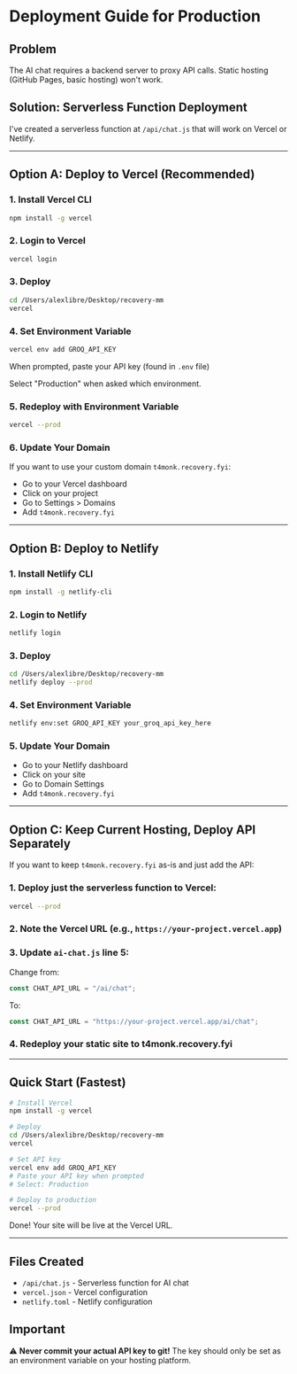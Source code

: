 # Deployment Guide for Production

## Problem
The AI chat requires a backend server to proxy API calls. Static hosting (GitHub Pages, basic hosting) won't work.

## Solution: Serverless Function Deployment

I've created a serverless function at `/api/chat.js` that will work on Vercel or Netlify.

---

## **Option A: Deploy to Vercel (Recommended)**

### 1. Install Vercel CLI
```bash
npm install -g vercel
```

### 2. Login to Vercel
```bash
vercel login
```

### 3. Deploy
```bash
cd /Users/alexlibre/Desktop/recovery-mm
vercel
```

### 4. Set Environment Variable
```bash
vercel env add GROQ_API_KEY
```
When prompted, paste your API key (found in `.env` file)

Select "Production" when asked which environment.

### 5. Redeploy with Environment Variable
```bash
vercel --prod
```

### 6. Update Your Domain
If you want to use your custom domain `t4monk.recovery.fyi`:
- Go to your Vercel dashboard
- Click on your project
- Go to Settings > Domains
- Add `t4monk.recovery.fyi`

---

## **Option B: Deploy to Netlify**

### 1. Install Netlify CLI
```bash
npm install -g netlify-cli
```

### 2. Login to Netlify
```bash
netlify login
```

### 3. Deploy
```bash
cd /Users/alexlibre/Desktop/recovery-mm
netlify deploy --prod
```

### 4. Set Environment Variable
```bash
netlify env:set GROQ_API_KEY your_groq_api_key_here
```

### 5. Update Your Domain
- Go to your Netlify dashboard
- Click on your site
- Go to Domain Settings
- Add `t4monk.recovery.fyi`

---

## **Option C: Keep Current Hosting, Deploy API Separately**

If you want to keep `t4monk.recovery.fyi` as-is and just add the API:

### 1. Deploy just the serverless function to Vercel:
```bash
vercel --prod
```

### 2. Note the Vercel URL (e.g., `https://your-project.vercel.app`)

### 3. Update `ai-chat.js` line 5:
Change from:
```javascript
const CHAT_API_URL = "/ai/chat";
```

To:
```javascript
const CHAT_API_URL = "https://your-project.vercel.app/ai/chat";
```

### 4. Redeploy your static site to t4monk.recovery.fyi

---

## Quick Start (Fastest)

```bash
# Install Vercel
npm install -g vercel

# Deploy
cd /Users/alexlibre/Desktop/recovery-mm
vercel

# Set API key
vercel env add GROQ_API_KEY
# Paste your API key when prompted
# Select: Production

# Deploy to production
vercel --prod
```

Done! Your site will be live at the Vercel URL.

---

## Files Created
- `/api/chat.js` - Serverless function for AI chat
- `vercel.json` - Vercel configuration
- `netlify.toml` - Netlify configuration

## Important
⚠️ **Never commit your actual API key to git!** The key should only be set as an environment variable on your hosting platform.

